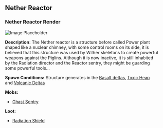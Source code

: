﻿## Nether Reactor

### Nether Reactor Render
![Image Placeholder](https://static.miraheze.org/stardustlabswiki/a/a9/Nether_reactor.png)

**Description:**
The Nether reactor is a structure before called Power plant shaped like a nuclear chimney, with some control rooms on its side, it is believed that this structure was used by Wither skeletons to create powerful weapons against the Piglins. Although it is now inactive, it is still inhabited by the Radiation director and the Reactor sentry, they might be guarding some powerful tools... 

**Spawn Conditions:**
Structure generates in the [Basalt deltas](basaltdeltas), [Toxic Heap](toxicheap) and [Volcanic Deltas](volcanicdeltas)

**Mobs:**
- [Ghast Sentry](ghastsentry)

**Loot:**
- [Radiation Shield](radshield)